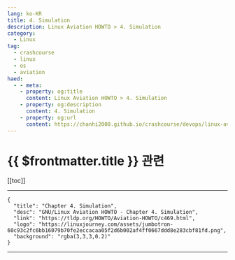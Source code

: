 ```yaml
---
lang: ko-KR
title: 4. Simulation
description: Linux Aviation HOWTO > 4. Simulation
category:
  - Linux
tag: 
  - crashcourse
  - linux 
  - os
  - aviation
haed:
  - - meta:
    - property: og:title
      content: Linux Aviation HOWTO > 4. Simulation
    - property: og:description
      content: 4. Simulation
    - property: og:url
      content: https://chanhi2000.github.io/crashcourse/devops/linux-aviation-howto/04-simulation.html
---
```


# {{ $frontmatter.title }} 관련

[[toc]]

---

```component VPCard
{
  "title": "Chapter 4. Simulation",
  "desc": "GNU/Linux Aviation HOWTO - Chapter 4. Simulation",
  "link": "https://tldp.org/HOWTO/Aviation-HOWTO/c469.html",
  "logo": "https://linuxjourney.com/assets/jumbotron-60c93c2fc6bb16079b70fe2eccacaa05f2d6b002af4ff0667ddd8e283cbf81fd.png",
  "background": "rgba(3,3,3,0.2)"
}
```

---
